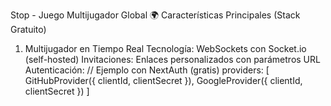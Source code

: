 Stop - Juego Multijugador Global
🌍 Características Principales (Stack Gratuito)
1. Multijugador en Tiempo Real
   Tecnología: WebSockets con Socket.io (self-hosted)
   Invitaciones: Enlaces personalizados con parámetros URL
   Autenticación:
   // Ejemplo con NextAuth (gratis)
   providers: [
   GitHubProvider({ clientId, clientSecret }),
   GoogleProvider({ clientId, clientSecret })
   ]

